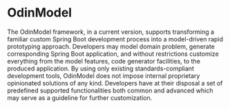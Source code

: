 # OdinModel
The OdinModel framework, in a current version, supports transforming a familiar custom Spring Boot development process into a model-driven rapid prototyping approach. Developers may model domain problem, generate corresponding Spring Boot application, and without restrictions customize everything from the model features, code generator facilities, to the produced application. By using only existing standards-compliant development tools, OdinModel does not impose internal proprietary opinionated solutions of any kind. Developers have at their disposal a set of predefined supported functionalities both common and advanced which may serve as a guideline for further customization.


